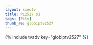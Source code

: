 ```yaml
--- 
layout: sieutv
title: PL2527 s1
tags: [PLtv]
thumb_re: globiptv2527
---
```

{% include tvadv key="globiptv2527" %} 
